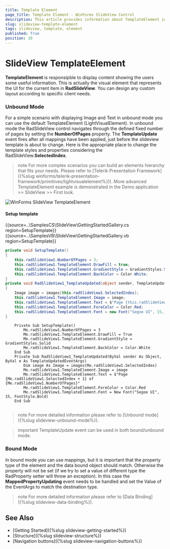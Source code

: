 ```yaml
---
title: Template Element
page_title: Template Element - WinForms SlideView Control
description: This article provides information about TemplateElement in RadSlideView.
slug: slideview-template-element
tags: slideview, template, element
published: True
position: 10
---
```


# SlideView TemplateElement

**TemplateElement** is responsipble to display content showing the users some useful information. This is actually the visual element that represents the UI for the current item in **RadSlideView**. You can design any custom layout according to specific client needs.

### Unbound Mode

For a simple scenario with displaying Image and Text in unbound mode you can use the default TemplateElement (LightVisualElement). In unbound mode the RadSlideView control navigates through the defined fixed number of pages by setting the **NumberOfPages** property. The **TemplateUpdate** event fires after all mappings have been applied, just before the slideview template is about to change. Here is the appropriate place to change the template styles and properties considering the RadSlideView.**SelectedIndex**.

>note For more complex scenarios you can build an elements hierarchy that fits your needs. Please refer to [Telerik Presentation Framework]({%slug winforms/telerik-presentation-framework/primitives/lightvisualelement%})). 
More advanced TemplateElement example is demonstrated in the Demo application >> SlideView >> First look. 

![WinForms SlideView TemplateElement](images/slideview-template-element.png)

#### Setup template
{{source=..\SamplesCS\SlideView\GettingStartedGallery.cs region=SetupTemplate}} 
{{source=..\SamplesVB\SlideView\GettingStartedGallery.vb region=SetupTemplate}}

````C#
private void SetupTemplate()
{ 
    this.radSlideView1.NumberOfPages = 3;
    this.radSlideView1.TemplateElement.DrawFill = true;
    this.radSlideView1.TemplateElement.GradientStyle = GradientStyles.Solid;
    this.radSlideView1.TemplateElement.BackColor = Color.White;
}
private void RadSlideView1_TemplateUpdated(object sender, TemplateUpdatedEventArgs e)
{
    Image image = images[this.radSlideView1.SelectedIndex];
    this.radSlideView1.TemplateElement.Image = image;
    this.radSlideView1.TemplateElement.Text = $"Page {this.radSlideView1.SelectedIndex + 1} of {this.radSlideView1.NumberOfPages}";
    this.radSlideView1.TemplateElement.ForeColor = Color.Red;
    this.radSlideView1.TemplateElement.Font = new Font("Segoe UI", 15, FontStyle.Bold);
}

````
````VB.NET 
    Private Sub SetupTemplate()
        Me.radSlideView1.NumberOfPages = 3
        Me.radSlideView1.TemplateElement.DrawFill = True
        Me.radSlideView1.TemplateElement.GradientStyle = GradientStyles.Solid
        Me.radSlideView1.TemplateElement.BackColor = Color.White
    End Sub
    Private Sub RadSlideView1_TemplateUpdated(ByVal sender As Object, ByVal e As TemplateUpdatedEventArgs)
        Dim image As Image = images(Me.radSlideView1.SelectedIndex)
        Me.radSlideView1.TemplateElement.Image = image
        Me.radSlideView1.TemplateElement.Text = $"Page {Me.radSlideView1.SelectedIndex + 1} of {Me.radSlideView1.NumberOfPages}"
        Me.radSlideView1.TemplateElement.ForeColor = Color.Red
        Me.radSlideView1.TemplateElement.Font = New Font("Segoe UI", 15, FontStyle.Bold)
    End Sub
    
```` 

>note For more detailed information please refer to [Unbound mode]({%slug slideview-unbound-mode%}).

>important TemplateUpdate event can be used in both bound/unbound mode.

### Bound Mode

In bound mode you can use mappings, but it is important that the property type of the element and the data bound object should match. Otherwise the property will not be set (if we try to set a value of different type the RadProperty setter will throw an exception). In this case the **MappedPropertyUpdating** event needs to be handled and set the Value of the EventArgs to match the destination type.

>note For more detailed information please refer to [Data Binding]({%slug slideview-data-binding%}).

## See Also

* [Getting Started]({%slug slideview-getting-started%})
* [Structure]({%slug slideview-structure%})
* [Navigation buttons]({%slug slideview-navigation-buttons%})
